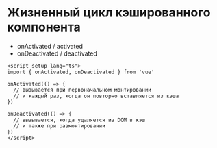 # Жизненный цикл кэшированного компонента

<v-clicks>

<ul class="mb-8">
  <li>onActivated / activated</li>
  <li> onDeactivated / deactivated</li>
</ul>

```vue
<script setup lang="ts">
import { onActivated, onDeactivated } from 'vue'

onActivated(() => {
  // вызывается при первоначальном монтировании
  // и каждый раз, когда он повторно вставляется из кэша
})

onDeactivated(() => {
  // вызывается, когда удаляется из DOM в кэш
  // и также при размонтировании
})
</script>

```

</v-clicks>